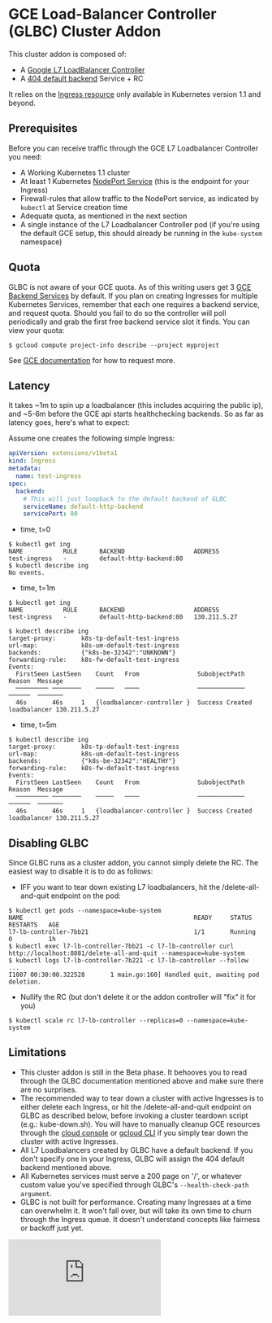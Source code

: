# GCE Load-Balancer Controller (GLBC) Cluster Addon

This cluster addon is composed of:
* A [Google L7 LoadBalancer Controller](https://github.com/kubernetes/contrib/tree/master/ingress/controllers/gce)
* A [404 default backend](https://github.com/kubernetes/contrib/tree/master/404-server) Service + RC

It relies on the [Ingress resource](../../../../docs/user-guide/ingress.md) only available in Kubernetes version 1.1 and beyond.

## Prerequisites

Before you can receive traffic through the GCE L7 Loadbalancer Controller you need:
* A Working Kubernetes 1.1 cluster
* At least 1 Kubernetes [NodePort Service](../../../../docs/user-guide/services.md#type-nodeport) (this is the endpoint for your Ingress)
* Firewall-rules that allow traffic to the NodePort service, as indicated by `kubectl` at Service creation time
* Adequate quota, as mentioned in the next section
* A single instance of the L7 Loadbalancer Controller pod (if you're using the default GCE setup, this should already be running in the `kube-system` namespace)

## Quota

GLBC is not aware of your GCE quota. As of this writing users get 3 [GCE Backend Services](https://cloud.google.com/compute/docs/load-balancing/http/backend-service) by default. If you plan on creating Ingresses for multiple Kubernetes Services, remember that each one requires a backend service, and request quota. Should you fail to do so the controller will poll periodically and grab the first free backend service slot it finds. You can view your quota:

```console
$ gcloud compute project-info describe --project myproject
```
See [GCE documentation](https://cloud.google.com/compute/docs/resource-quotas#checking_your_quota) for how to request more.

## Latency

It takes ~1m to spin up a loadbalancer (this includes acquiring the public ip), and ~5-6m before the GCE api starts healthchecking backends. So as far as latency goes, here's what to expect:

Assume one creates the following simple Ingress:
```yaml
apiVersion: extensions/v1beta1
kind: Ingress
metadata:
  name: test-ingress
spec:
  backend:
    # This will just loopback to the default backend of GLBC
    serviceName: default-http-backend
    servicePort: 80
```

* time, t=0
```console
$ kubectl get ing
NAME           RULE      BACKEND                   ADDRESS
test-ingress   -         default-http-backend:80
$ kubectl describe ing
No events.
```

* time, t=1m
```console
$ kubectl get ing
NAME           RULE      BACKEND                   ADDRESS
test-ingress   -         default-http-backend:80   130.211.5.27

$ kubectl describe ing
target-proxy:		k8s-tp-default-test-ingress
url-map:		    k8s-um-default-test-ingress
backends:		    {"k8s-be-32342":"UNKNOWN"}
forwarding-rule:	k8s-fw-default-test-ingress
Events:
  FirstSeen	LastSeen	Count	From				SubobjectPath	Reason	Message
  ─────────	────────	─────	────				─────────────	──────	───────
  46s		46s		1	{loadbalancer-controller }	Success	Created loadbalancer 130.211.5.27
```

* time, t=5m
```console
$ kubectl describe ing
target-proxy:		k8s-tp-default-test-ingress
url-map:		    k8s-um-default-test-ingress
backends:		    {"k8s-be-32342":"HEALTHY"}
forwarding-rule:	k8s-fw-default-test-ingress
Events:
  FirstSeen	LastSeen	Count	From				SubobjectPath	Reason	Message
  ─────────	────────	─────	────				─────────────	──────	───────
  46s		46s		1	{loadbalancer-controller }	Success	Created loadbalancer 130.211.5.27

```

## Disabling GLBC

Since GLBC runs as a cluster addon, you cannot simply delete the RC. The easiest way to disable it is to do as follows:

* IFF you want to tear down existing L7 loadbalancers, hit the /delete-all-and-quit endpoint on the pod:

```console
$ kubectl get pods --namespace=kube-system
NAME                                               READY     STATUS    RESTARTS   AGE
l7-lb-controller-7bb21                             1/1       Running   0          1h
$ kubectl exec l7-lb-controller-7bb21 -c l7-lb-controller curl http://localhost:8081/delete-all-and-quit --namespace=kube-system
$ kubectl logs l7-lb-controller-7b221 -c l7-lb-controller --follow
...
I1007 00:30:00.322528       1 main.go:160] Handled quit, awaiting pod deletion.
```

* Nullify the RC (but don't delete it or the addon controller will "fix" it for you)
```console
$ kubectl scale rc l7-lb-controller --replicas=0 --namespace=kube-system
```

## Limitations

* This cluster addon is still in the Beta phase. It behooves you to read through the GLBC documentation mentioned above and make sure there are no surprises.
* The recommended way to tear down a cluster with active Ingresses is to either delete each Ingress, or hit the /delete-all-and-quit endpoint on GLBC as described below, before invoking a cluster teardown script (e.g.: kube-down.sh). You will have to manually cleanup GCE resources through the [cloud console](https://cloud.google.com/compute/docs/console#access) or [gcloud CLI](https://cloud.google.com/compute/docs/gcloud-compute/) if you simply tear down the cluster with active Ingresses.
* All L7 Loadbalancers created by GLBC have a default backend. If you don't specify one in your Ingress, GLBC will assign the 404 default backend mentioned above.
* All Kubernetes services must serve a 200 page on '/', or whatever custom value you've specified through GLBC's `--health-check-path argument`.
* GLBC is not built for performance. Creating many Ingresses at a time can overwhelm it. It won't fall over, but will take its own time to churn through the Ingress queue. It doesn't understand concepts like fairness or backoff just yet.

[![Analytics](https://kubernetes-site.appspot.com/UA-36037335-10/GitHub/cluster/addons/cluster-loadbalancing/glbc/README.md?pixel)]()

